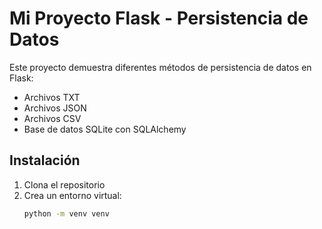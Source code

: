 # Mi Proyecto Flask - Persistencia de Datos

Este proyecto demuestra diferentes métodos de persistencia de datos en Flask:
- Archivos TXT
- Archivos JSON  
- Archivos CSV
- Base de datos SQLite con SQLAlchemy

## Instalación

1. Clona el repositorio
2. Crea un entorno virtual:
   ```bash
   python -m venv venv
